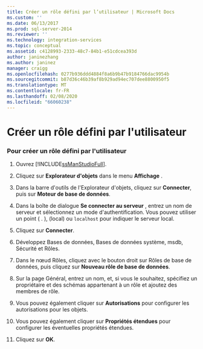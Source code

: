 ```yaml
---
title: Créer un rôle défini par l’utilisateur | Microsoft Docs
ms.custom: ''
ms.date: 06/13/2017
ms.prod: sql-server-2014
ms.reviewer: ''
ms.technology: integration-services
ms.topic: conceptual
ms.assetid: c4128993-2333-48c7-84b1-e51cdcea393d
author: janinezhang
ms.author: janinez
manager: craigg
ms.openlocfilehash: 0277b936ddd4884f8a6b9b47b9184766dac9954b
ms.sourcegitcommit: b87d36c46b39af8b929ad94ec707dee8800950f5
ms.translationtype: MT
ms.contentlocale: fr-FR
ms.lasthandoff: 02/08/2020
ms.locfileid: "66060238"
---
```

# <a name="create-a-user-defined-role"></a>Créer un rôle défini par l'utilisateur
    
### <a name="to-create-a-user-defined-role"></a>Pour créer un rôle défini par l'utilisateur  
  
1.  Ouvrez [!INCLUDE[ssManStudioFull](../includes/ssmanstudiofull-md.md)].  
  
2.  Cliquez sur **Explorateur d'objets** dans le menu **Affichage** .  
  
3.  Dans la barre d'outils de l'Explorateur d'objets, cliquez sur **Connecter**, puis sur **Moteur de base de données**.  
  
4.  Dans la boîte de dialogue **Se connecter au serveur** , entrez un nom de serveur et sélectionnez un mode d'authentification. Vous pouvez utiliser un point ( . ), (local) ou `localhost` pour indiquer le serveur local.  
  
5.  Cliquez sur **Connecter**.  
  
6.  Développez Bases de données, Bases de données système, msdb, Sécurité et Rôles.  
  
7.  Dans le nœud Rôles, cliquez avec le bouton droit sur Rôles de base de données, puis cliquez sur **Nouveau rôle de base de données**.  
  
8.  Sur la page Général, entrez un nom, et, si vous le souhaitez, spécifiez un propriétaire et des schémas appartenant à un rôle et ajoutez des membres de rôle.  
  
9. Vous pouvez également cliquer sur **Autorisations** pour configurer les autorisations pour les objets.  
  
10. Vous pouvez également cliquer sur **Propriétés étendues** pour configurer les éventuelles propriétés étendues.  
  
11. Cliquez sur **OK**.  
  
  
